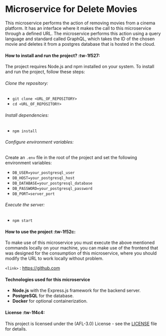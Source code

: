 # Microservice for Delete Movies

<p>
This microservice performs the action of removing movies from a cinema platform. It has an interface where it makes the call to this microservice through a defined URL. The microservice performs this action using a query language and standard called GraphQL, which takes the ID of the chosen movie and deletes it from a postgres database that is hosted in the cloud.
</p>


#### How to install and run the project? :tw-1f527:
The project requires Node.js and npm installed on your system. To install and run the project, follow these steps:

###### Clone the repository:

- `git clone <URL_OF_REPOSITORY>`
- `cd <URL_OF_REPOSITORY> `

###### Install dependencies:

- `npm install`

###### Configure environment variables:
Create an `.env` file in the root of the project and set the following environment variables:

- `DB_USER=your_postgresql_user`
- `DB_HOST=your_postgresql_host`
- `DB_DATABASE=your_postgresql_database`
- `DB_PASSWORD=your_postgresql_password`
- `DB_PORT=server_port`


###### Execute the server:
- `npm start`

#### How to use the project :tw-1f52c:
<p>
To make use of this microservice you must execute the above mentioned commands locally on your machine, you can make use of the frontend that was designed for the consumption of this microservice, where you should modify the URL to work locally without problem.
</p>


`<link>` : <https://github.com>

#### Technologies used for this microservice
- **Node.js** with the Express.js framework for the backend server.
- **PostgreSQL** for the database.
- **Docker** for optional containerization.


####  License :tw-1f4c4: 
This project is licensed under the (AFL-3.0) License - see the [LICENSE](https://opensource.org/license/afl-3-0-php) file for details.
